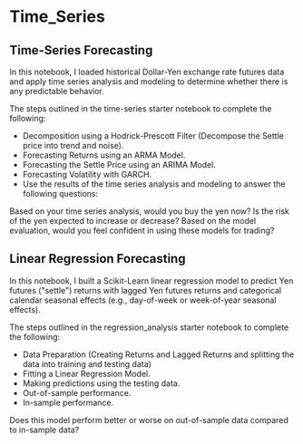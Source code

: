 # Time_Series

## Time-Series Forecasting
In this notebook, I loaded historical Dollar-Yen exchange rate futures data and apply time series analysis and modeling to determine whether there is any predictable behavior.

The steps outlined in the time-series starter notebook to complete the following:

* Decomposition using a Hodrick-Prescott Filter (Decompose the Settle price into trend and noise).
* Forecasting Returns using an ARMA Model.
* Forecasting the Settle Price using an ARIMA Model.
* Forecasting Volatility with GARCH.
* Use the results of the time series analysis and modeling to answer the following questions:

Based on your time series analysis, would you buy the yen now?
Is the risk of the yen expected to increase or decrease?
Based on the model evaluation, would you feel confident in using these models for trading?

## Linear Regression Forecasting
In this notebook, I built a Scikit-Learn linear regression model to predict Yen futures ("settle") returns with lagged Yen futures returns and categorical calendar seasonal effects (e.g., day-of-week or week-of-year seasonal effects).

The steps outlined in the regression_analysis starter notebook to complete the following:

* Data Preparation (Creating Returns and Lagged Returns and splitting the data into training and testing data)
* Fitting a Linear Regression Model.
* Making predictions using the testing data.
* Out-of-sample performance.
* In-sample performance.


Does this model perform better or worse on out-of-sample data compared to in-sample data?
